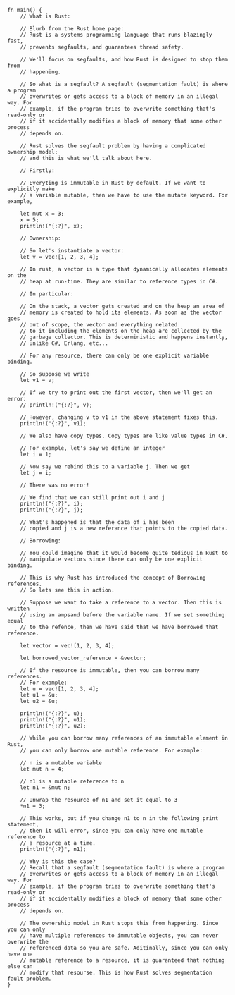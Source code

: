     fn main() {
        // What is Rust:

        // Blurb from the Rust home page:
        // Rust is a systems programming language that runs blazingly fast,
        // prevents segfaults, and guarantees thread safety.

        // We'll focus on segfaults, and how Rust is designed to stop them from
        // happening.

        // So what is a segfault? A segfault (segmentation fault) is where a program
        // overwrites or gets access to a block of memory in an illegal way. For
        // example, if the program tries to overwrite something that's read-only or
        // if it accidentally modifies a block of memory that some other process
        // depends on.

        // Rust solves the segfault problem by having a complicated ownership model;
        // and this is what we'll talk about here.

        // Firstly:

        // Everyting is immutable in Rust by default. If we want to explicitly make
        // a variable mutable, then we have to use the mutate keyword. For example,

        let mut x = 3;
        x = 5;
        println!("{:?}", x);

        // Ownership:

        // So let's instantiate a vector:
        let v = vec![1, 2, 3, 4];

        // In rust, a vector is a type that dynamically allocates elements on the
        // heap at run-time. They are similar to reference types in C#.

        // In particular:

        // On the stack, a vector gets created and on the heap an area of
        // memory is created to hold its elements. As soon as the vector goes
        // out of scope, the vector and everything related
        // to it including the elements on the heap are collected by the
        // garbage collector. This is deterministic and happens instantly,
        // unlike C#, Erlang, etc...

        // For any resource, there can only be one explicit variable binding.

        // So suppose we write
        let v1 = v;

        // If we try to print out the first vector, then we'll get an error:
        // println!("{:?}", v);

        // However, changing v to v1 in the above statement fixes this.
        println!("{:?}", v1);

        // We also have copy types. Copy types are like value types in C#.

        // For example, let's say we define an integer
        let i = 1;

        // Now say we rebind this to a variable j. Then we get
        let j = i;

        // There was no error!

        // We find that we can still print out i and j
        println!("{:?}", i);
        println!("{:?}", j);

        // What's happened is that the data of i has been
        // copied and j is a new referance that points to the copied data.

        // Borrowing:

        // You could imagine that it would become quite tedious in Rust to
        // manipulate vectors since there can only be one explicit binding.

        // This is why Rust has introduced the concept of Borrowing references.
        // So lets see this in action.

        // Suppose we want to take a reference to a vector. Then this is written
        // using an ampsand before the variable name. If we set something equal
        // to the refence, then we have said that we have borrowed that reference.

        let vector = vec![1, 2, 3, 4];

        let borrowed_vector_reference = &vector;

        // If the resource is immutable, then you can borrow many references.
        // For example:
        let u = vec![1, 2, 3, 4];
        let u1 = &u;
        let u2 = &u;

        println!("{:?}", u);
        println!("{:?}", u1);
        println!("{:?}", u2);

        // While you can borrow many references of an immutable element in Rust,
        // you can only borrow one mutable reference. For example:

        // n is a mutable variable
        let mut n = 4;

        // n1 is a mutable reference to n
        let n1 = &mut n;

        // Unwrap the resource of n1 and set it equal to 3
        *n1 = 3;

        // This works, but if you change n1 to n in the following print statement,
        // then it will error, since you can only have one mutable reference to
        // a resource at a time.
        println!("{:?}", n1);

        // Why is this the case?
        // Recall that a segfault (segmentation fault) is where a program
        // overwrites or gets access to a block of memory in an illegal way. For
        // example, if the program tries to overwrite something that's read-only or
        // if it accidentally modifies a block of memory that some other process
        // depends on.

        // The ownership model in Rust stops this from happening. Since you can only
        // have multiple references to immutable objects, you can never overwrite the
        // referenced data so you are safe. Aditinally, since you can only have one
        // mutable reference to a resource, it is guaranteed that nothing else can
        // modify that resourse. This is how Rust solves segmentation fault problem.
    }
